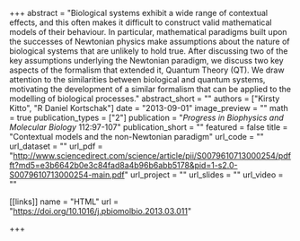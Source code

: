 +++
abstract = "Biological systems exhibit a wide range of contextual effects, and this often makes it difficult to construct valid mathematical models of their behaviour. In particular, mathematical paradigms built upon the successes of Newtonian physics make assumptions about the nature of biological systems that are unlikely to hold true. After discussing two of the key assumptions underlying the Newtonian paradigm, we discuss two key aspects of the formalism that extended it, Quantum Theory (QT). We draw attention to the similarities between biological and quantum systems, motivating the development of a similar formalism that can be applied to the modelling of biological processes."
abstract_short = ""
authors = ["Kirsty Kitto", "R Daniel Kortschak"]
date = "2013-09-01"
image_preview = ""
math = true
publication_types = ["2"]
publication = "*Progress in Biophysics and Molecular Biology* 112:97-107"
publication_short = ""
featured = false
title = "Contextual models and the non-Newtonian paradigm"
url_code = ""
url_dataset = ""
url_pdf = "http://www.sciencedirect.com/science/article/pii/S0079610713000254/pdfft?md5=e3b6642b0e3c84fad8a4b96b6abb5178&pid=1-s2.0-S0079610713000254-main.pdf"
url_project = ""
url_slides = ""
url_video = ""

[[links]]
name = "HTML"
url = "https://doi.org/10.1016/j.pbiomolbio.2013.03.011"

+++

